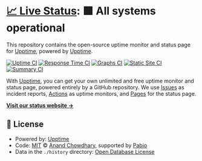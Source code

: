 # [📈 Live Status](https://upptime.github.io/upptime): <!--live status--> **🟩 All systems operational**

This repository contains the open-source uptime monitor and status page for [Upptime](https://upptime.js.org), powered by [Upptime](https://github.com/upptime/upptime).

[![Uptime CI](https://github.com/dhaviphantuan/upptime/workflows/Uptime%20CI/badge.svg)](https://github.com/dhaviphantuan/upptime/actions?query=workflow%3A%22Uptime+CI%22)
[![Response Time CI](https://github.com/dhaviphantuan/upptime/workflows/Response%20Time%20CI/badge.svg)](https://github.com/dhaviphantuan/upptime/actions?query=workflow%3A%22Response+Time+CI%22)
[![Graphs CI](https://github.com/dhaviphantuan/upptime/workflows/Graphs%20CI/badge.svg)](https://github.com/dhaviphantuan/upptime/actions?query=workflow%3A%22Graphs+CI%22)
[![Static Site CI](https://github.com/dhaviphantuan/upptime/workflows/Static%20Site%20CI/badge.svg)](https://github.com/dhaviphantuan/upptime/actions?query=workflow%3A%22Static+Site+CI%22)
[![Summary CI](https://github.com/dhaviphantuan/upptime/workflows/Summary%20CI/badge.svg)](https://github.com/dhaviphantuan/upptime/actions?query=workflow%3A%22Summary+CI%22)

With [Upptime](https://upptime.js.org), you can get your own unlimited and free uptime monitor and status page, powered entirely by a GitHub repository. We use [Issues](https://github.com/upptime/upptime/issues) as incident reports, [Actions](https://github.com/dhaviphantuan/upptime/actions) as uptime monitors, and [Pages](https://upptime.github.io/upptime) for the status page.

[**Visit our status website →**](https://dhaviphantuan.github.io/upptime)

## 📄 License

- Powered by: [Upptime](https://github.com/upptime/upptime)
- Code: [MIT](./LICENSE) © [Anand Chowdhary](https://anandchowdhary.com), supported by [Pabio](https://pabio.com)
- Data in the `./history` directory: [Open Database License](https://opendatacommons.org/licenses/odbl/1-0/)
